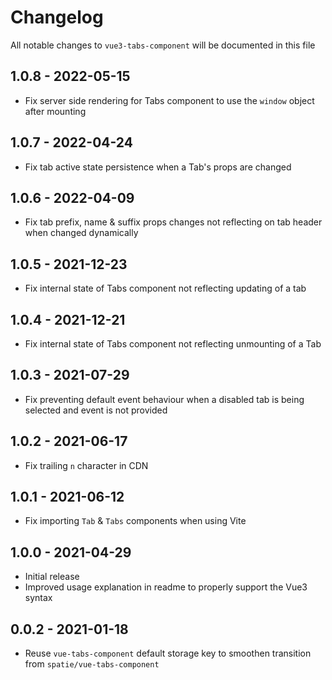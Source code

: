 # Changelog

All notable changes to `vue3-tabs-component` will be documented in this file

## 1.0.8 - 2022-05-15
- Fix server side rendering for Tabs component to use the `window` object after mounting

## 1.0.7 - 2022-04-24
- Fix tab active state persistence when a Tab's props are changed

## 1.0.6 - 2022-04-09
- Fix tab prefix, name & suffix props changes not reflecting on tab header when changed dynamically

## 1.0.5 - 2021-12-23
- Fix internal state of Tabs component not reflecting updating of a tab

## 1.0.4 - 2021-12-21
- Fix internal state of Tabs component not reflecting unmounting of a Tab

## 1.0.3 - 2021-07-29
- Fix preventing default event behaviour when a disabled tab is being selected and event is not provided

## 1.0.2 - 2021-06-17
- Fix trailing `n` character in CDN

## 1.0.1 - 2021-06-12
- Fix importing `Tab` & `Tabs` components when using Vite

## 1.0.0 - 2021-04-29
- Initial release
- Improved usage explanation in readme to properly support the Vue3 syntax

## 0.0.2 - 2021-01-18
- Reuse `vue-tabs-component` default storage key to smoothen transition from `spatie/vue-tabs-component`
